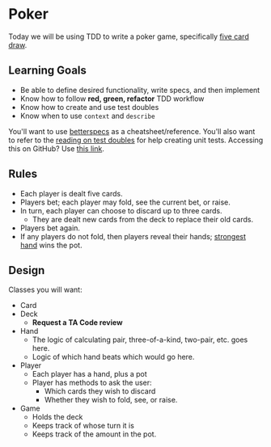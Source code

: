 # Poker

Today we will be using TDD to write a poker game, specifically [five card draw][five-card-draw].  

## Learning Goals

* Be able to define desired functionality, write specs, and then implement
* Know how to follow **red, green, refactor** TDD workflow
* Know how to create and use test doubles
* Know when to use `context` and `describe`

You'll want to use [betterspecs][betterspecs] as a cheatsheet/reference. You'll also want to
refer to the [reading on test doubles][doubles-reading] for help creating unit tests. Accessing this on GitHub? Use [this link][github-doubles-reading].

## Rules

* Each player is dealt five cards.
* Players bet; each player may fold, see the current bet, or raise.
* In turn, each player can choose to discard up to three cards.
    * They are dealt new cards from the deck to replace their old cards.
* Players bet again.
* If any players do not fold, then players reveal their hands; [strongest
  hand][poker-hands] wins the pot.

[five-card-draw]: http://en.wikipedia.org/wiki/Five-card_draw
[betterspecs]: http://betterspecs.org
[doubles-reading]: test-doubles
[github-doubles-reading]: https://github.com/appacademy/curriculum/blob/master/ruby/readings/test-doubles.md
[poker-hands]: http://en.wikipedia.org/wiki/List_of_poker_hands

## Design

Classes you will want:

* Card
* Deck
    * **Request a TA Code review**
* Hand
    * The logic of calculating pair, three-of-a-kind, two-pair, etc. goes
      here.
    * Logic of which hand beats which would go here.
* Player
    * Each player has a hand, plus a pot
    * Player has methods to ask the user:
        * Which cards they wish to discard
        * Whether they wish to fold, see, or raise.
* Game
    * Holds the deck
    * Keeps track of whose turn it is
    * Keeps track of the amount in the pot.
